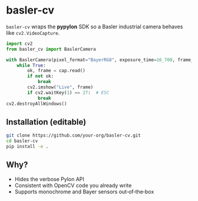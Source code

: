 # basler-cv

`basler-cv` wraps the **pypylon** SDK so a Basler industrial camera behaves like `cv2.VideoCapture`.

```python
import cv2
from basler_cv import BaslerCamera

with BaslerCamera(pixel_format="BayerRG8", exposure_time=16_700, frame_rate=21.0) as cap:
    while True:
        ok, frame = cap.read()
        if not ok:
            break
        cv2.imshow("Live", frame)
        if cv2.waitKey(1) == 27:  # ESC
            break
cv2.destroyAllWindows()
```

## Installation (editable)

```bash
git clone https://github.com/your-org/basler-cv.git
cd basler-cv
pip install -e .
```

## Why?

* Hides the verbose Pylon API
* Consistent with OpenCV code you already write
* Supports monochrome and Bayer sensors out‑of‑the‑box
